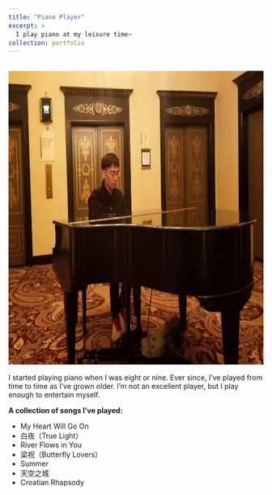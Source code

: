 ```yaml
---
title: "Piano Player"
excerpt: >
  I play piano at my leisure time~
collection: portfolio
---
```


<br/>
<img src="/images/Piano.jpg" alt="Playing piano" width="620" height="580" />

I started playing piano when I was eight or nine. Ever since, I’ve played from time to time as I’ve grown older. I’m not an excellent player, but I play enough to entertain myself.

**A collection of songs I’ve played:**
- My Heart Will Go On  
- 白夜（True Light）  
- River Flows in You  
- 梁祝（Butterfly Lovers）  
- Summer  
- 天空之城  
- Croatian Rhapsody
